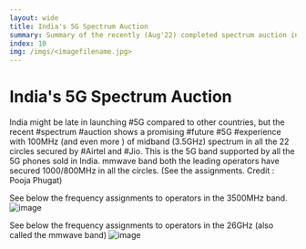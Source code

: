 ```yaml
---
layout: wide
title: India's 5G Spectrum Auction 
summary: Summary of the recently (Aug'22) completed spectrum auction in India. A good amount of 5G spectrum were secured by the operators in both mid-band and mmwave band.
index: 10 
img: /imgs/<imagefilename.jpg>
--- 
```

    
# India's 5G Spectrum Auction 

India might be late in launching #5G compared to other countries, but the recent #spectrum #auction shows a promising #future #5G #experience with 100MHz (and even more ) of midband (3.5GHz) spectrum in all the 22 circles secured by #Airtel and #Jio. This is the 5G band supported by all the 5G phones sold in India. mmwave band both the leading operators have secured 1000/800MHz in all the circles. (See the assignments. Credit : Pooja Phugat)

See below the frequency assignments to operators in the 3500MHz band.
![image](https://user-images.githubusercontent.com/4603031/183051497-3b1cfc72-b3f9-4754-b725-acf12f33f925.png)

See below the frequency assignments to operators in the 26GHz (also called the mmwave band)
![image](https://user-images.githubusercontent.com/4603031/183052791-dd9eded4-2981-4add-9420-9a9ae2e04183.png)



